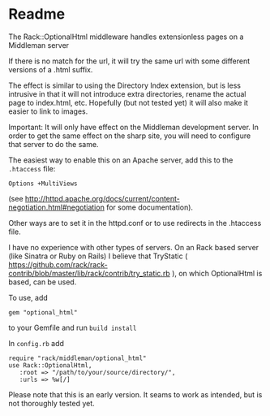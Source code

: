 # Readme

The Rack::OptionalHtml middleware handles extensionless pages on a Middleman server

If there is no match for the url, it will try the same url with some different versions of a .html suffix.

The effect is similar to using the Directory Index extension, but is less intrusive in that it will not introduce extra directories, rename the actual page to index.html, etc. Hopefully (but not tested yet) it will also make it easier to link to images.

Important: It will only have effect on the Middleman development server. In order to get the same effect on the sharp site, you will need to configure that server to do the same.

The easiest way to enable this on an Apache server, add this to the `.htaccess` file:

`Options +MultiViews`

(see http://httpd.apache.org/docs/current/content-negotiation.html#negotiation for some documentation).
 
Other ways are to set it in the httpd.conf or to use redirects in the .htaccess file.

I have no experience with other types of servers. On an Rack based server (like Sinatra or Ruby on Rails) I believe that TryStatic ( https://github.com/rack/rack-contrib/blob/master/lib/rack/contrib/try_static.rb ), on which OptionalHtml is based, can be used.


To use, add

`gem "optional_html"`

to your Gemfile and run `build install`

In `config.rb` add

```
require "rack/middleman/optional_html"
use Rack::OptionalHtml,
   :root => "/path/to/your/source/directory/",
   :urls => %w[/]
```

Please note that this is an early version. It seams to work as intended, but is not thoroughly tested yet.